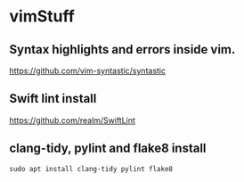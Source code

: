 # vimStuff

## Syntax highlights and errors inside vim.
https://github.com/vim-syntastic/syntastic

## Swift lint install
https://github.com/realm/SwiftLint

## clang-tidy, pylint and flake8 install
`sudo apt install clang-tidy pylint flake8`
